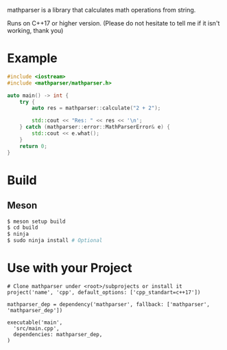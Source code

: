 mathparser is a library that calculates math operations from string.

Runs on C++17 or higher version. (Please do not hesitate to tell me if it isn't working, thank you)  

# Example

```cpp
#include <iostream>
#include <mathparser/mathparser.h>

auto main() -> int {
    try {
        auto res = mathparser::calculate("2 + 2");

        std::cout << "Res: " << res << '\n';
    } catch (mathparser::error::MathParserError& e) {
        std::cout << e.what();
    }
    return 0;
}
```

# Build

## Meson
```bash
$ meson setup build
$ cd build
$ ninja
$ sudo ninja install # Optional
```

# Use with your Project

```meson
# Clone mathparser under <root>/subprojects or install it
project('name', 'cpp', default_options: ['cpp_standart=c++17'])

mathparser_dep = dependency('mathparser', fallback: ['mathparser', 'mathparser_dep'])

executable('main', 
  'src/main.cpp',
  dependencies: mathparser_dep,
)

